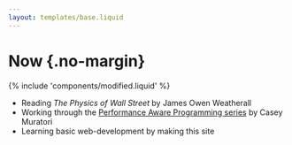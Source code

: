 ```yaml
---
layout: templates/base.liquid
---
```


# Now {.no-margin}
{% include 'components/modified.liquid' %}

* Reading *The Physics of Wall Street* by James Owen Weatherall
* Working through the [Performance Aware Programming series](https://www.computerenhance.com/p/welcome-to-the-performance-aware) by Casey Muratori
* Learning basic web-development by making this site
